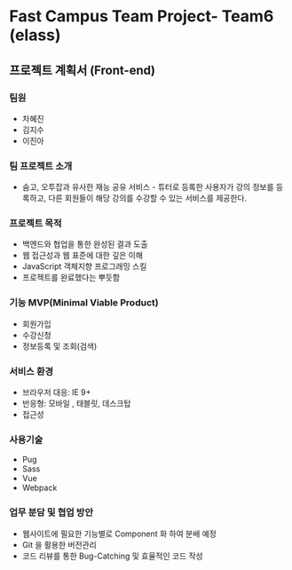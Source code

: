 # Fast Campus Team Project- Team6 (elass)

## 프로젝트 계획서 (Front-end)

### 팀원

* 차혜진
* 김지수
* 이진아



### 팀 프로젝트 소개

* 숨고, 오투잡과 유사한 재능 공유 서비스 - 튜터로 등록한 사용자가 강의 정보를 등록하고, 다른 회원들이 해당 강의를 수강할 수 있는 서비스를 제공한다.



### 프로젝트 목적

* 백엔드와 협업을 통한 완성된 결과 도출
* 웹 접근성과 웹 표준에 대한 깊은 이해
* JavaScript 객체지향 프로그래밍 스킬
* 프로젝트를 완료했다는 뿌듯함



### 기능 MVP(Minimal Viable Product)

* 회원가입
* 수강신청
* 정보등록 및 조회(검색)



###  서비스 환경

* 브라우저 대응: IE 9+
* 반응형: 모바일 , 태블릿, 데스크탑
* 접근성



### 사용기술

* Pug
* Sass
* Vue
* Webpack



### 업무 분담 및 협업 방안

* 웹사이트에 필요한 기능별로 Component 화 하여 분배 예정
* Git 을 활용한 버전관리
* 코드 리뷰를 통한 Bug-Catching 및 효율적인 코드 작성


